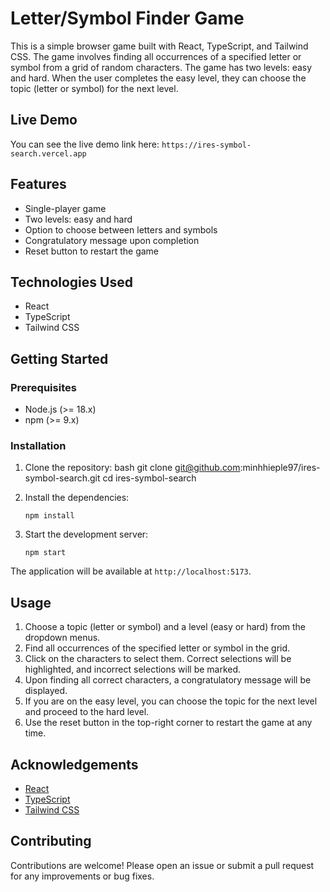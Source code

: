 # Letter/Symbol Finder Game

This is a simple browser game built with React, TypeScript, and Tailwind CSS. The game involves finding all occurrences of a specified letter or symbol from a grid of random characters. The game has two levels: easy and hard. When the user completes the easy level, they can choose the topic (letter or symbol) for the next level.

## Live Demo

You can see the live demo link here: `https://ires-symbol-search.vercel.app`

## Features

- Single-player game
- Two levels: easy and hard
- Option to choose between letters and symbols
- Congratulatory message upon completion
- Reset button to restart the game

## Technologies Used

- React
- TypeScript
- Tailwind CSS

## Getting Started

### Prerequisites

- Node.js (>= 18.x)
- npm (>= 9.x)

### Installation

1.  Clone the repository:
    bash
    git clone git@github.com:minhhieple97/ires-symbol-search.git
    cd ires-symbol-search

2.  Install the dependencies:

        npm install

3.  Start the development server:

        npm start

The application will be available at `http://localhost:5173`.

## Usage

1. Choose a topic (letter or symbol) and a level (easy or hard) from the dropdown menus.
2. Find all occurrences of the specified letter or symbol in the grid.
3. Click on the characters to select them. Correct selections will be highlighted, and incorrect selections will be marked.
4. Upon finding all correct characters, a congratulatory message will be displayed.
5. If you are on the easy level, you can choose the topic for the next level and proceed to the hard level.
6. Use the reset button in the top-right corner to restart the game at any time.

## Acknowledgements

- [React](https://reactjs.org/)
- [TypeScript](https://www.typescriptlang.org/)
- [Tailwind CSS](https://tailwindcss.com/)

## Contributing

Contributions are welcome! Please open an issue or submit a pull request for any improvements or bug fixes.
